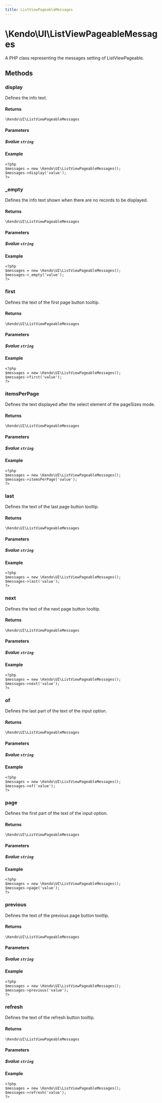 ```yaml
---
title: ListViewPageableMessages
---
```


# \Kendo\UI\ListViewPageableMessages

A PHP class representing the messages setting of ListViewPageable.


## Methods

### display
Defines the info text.

#### Returns
`\Kendo\UI\ListViewPageableMessages`

#### Parameters

##### $value `string`



#### Example 
    <?php
    $messages = new \Kendo\UI\ListViewPageableMessages();
    $messages->display('value');
    ?>

### _empty
Defines the info text shown when there are no records to be displayed.

#### Returns
`\Kendo\UI\ListViewPageableMessages`

#### Parameters

##### $value `string`



#### Example 
    <?php
    $messages = new \Kendo\UI\ListViewPageableMessages();
    $messages->_empty('value');
    ?>

### first
Defines the text of the first page button tooltip.

#### Returns
`\Kendo\UI\ListViewPageableMessages`

#### Parameters

##### $value `string`



#### Example 
    <?php
    $messages = new \Kendo\UI\ListViewPageableMessages();
    $messages->first('value');
    ?>

### itemsPerPage
Defines the text displayed after the select element of the pageSizes mode.

#### Returns
`\Kendo\UI\ListViewPageableMessages`

#### Parameters

##### $value `string`



#### Example 
    <?php
    $messages = new \Kendo\UI\ListViewPageableMessages();
    $messages->itemsPerPage('value');
    ?>

### last
Defines the text of the last page button tooltip.

#### Returns
`\Kendo\UI\ListViewPageableMessages`

#### Parameters

##### $value `string`



#### Example 
    <?php
    $messages = new \Kendo\UI\ListViewPageableMessages();
    $messages->last('value');
    ?>

### next
Defines the text of the next page button tooltip.

#### Returns
`\Kendo\UI\ListViewPageableMessages`

#### Parameters

##### $value `string`



#### Example 
    <?php
    $messages = new \Kendo\UI\ListViewPageableMessages();
    $messages->next('value');
    ?>

### of
Defines the last part of the text of the input option.

#### Returns
`\Kendo\UI\ListViewPageableMessages`

#### Parameters

##### $value `string`



#### Example 
    <?php
    $messages = new \Kendo\UI\ListViewPageableMessages();
    $messages->of('value');
    ?>

### page
Defines the first part of the text of the input option.

#### Returns
`\Kendo\UI\ListViewPageableMessages`

#### Parameters

##### $value `string`



#### Example 
    <?php
    $messages = new \Kendo\UI\ListViewPageableMessages();
    $messages->page('value');
    ?>

### previous
Defines the text of the previous page button tooltip.

#### Returns
`\Kendo\UI\ListViewPageableMessages`

#### Parameters

##### $value `string`



#### Example 
    <?php
    $messages = new \Kendo\UI\ListViewPageableMessages();
    $messages->previous('value');
    ?>

### refresh
Defines the text of the refresh button tooltip.

#### Returns
`\Kendo\UI\ListViewPageableMessages`

#### Parameters

##### $value `string`



#### Example 
    <?php
    $messages = new \Kendo\UI\ListViewPageableMessages();
    $messages->refresh('value');
    ?>

